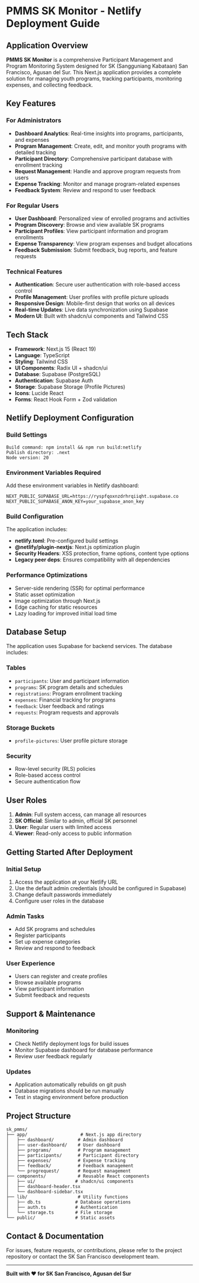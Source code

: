 # PMMS SK Monitor - Netlify Deployment Guide

## Application Overview

**PMMS SK Monitor** is a comprehensive Participant Management and Program Monitoring System designed for SK (Sangguniang Kabataan) San Francisco, Agusan del Sur. This Next.js application provides a complete solution for managing youth programs, tracking participants, monitoring expenses, and collecting feedback.

## Key Features

### For Administrators
- **Dashboard Analytics**: Real-time insights into programs, participants, and expenses
- **Program Management**: Create, edit, and monitor youth programs with detailed tracking
- **Participant Directory**: Comprehensive participant database with enrollment tracking
- **Request Management**: Handle and approve program requests from users
- **Expense Tracking**: Monitor and manage program-related expenses
- **Feedback System**: Review and respond to user feedback

### For Regular Users
- **User Dashboard**: Personalized view of enrolled programs and activities
- **Program Discovery**: Browse and view available SK programs
- **Participant Profiles**: View participant information and program enrollments
- **Expense Transparency**: View program expenses and budget allocations
- **Feedback Submission**: Submit feedback, bug reports, and feature requests

### Technical Features
- **Authentication**: Secure user authentication with role-based access control
- **Profile Management**: User profiles with profile picture uploads
- **Responsive Design**: Mobile-first design that works on all devices
- **Real-time Updates**: Live data synchronization using Supabase
- **Modern UI**: Built with shadcn/ui components and Tailwind CSS

## Tech Stack

- **Framework**: Next.js 15 (React 19)
- **Language**: TypeScript
- **Styling**: Tailwind CSS
- **UI Components**: Radix UI + shadcn/ui
- **Database**: Supabase (PostgreSQL)
- **Authentication**: Supabase Auth
- **Storage**: Supabase Storage (Profile Pictures)
- **Icons**: Lucide React
- **Forms**: React Hook Form + Zod validation

## Netlify Deployment Configuration

### Build Settings

```
Build command: npm install && npm run build:netlify
Publish directory: .next
Node version: 20
```

### Environment Variables Required

Add these environment variables in Netlify dashboard:

```
NEXT_PUBLIC_SUPABASE_URL=https://ryspfqoxnzdrhrqiiqht.supabase.co
NEXT_PUBLIC_SUPABASE_ANON_KEY=your_supabase_anon_key
```

### Build Configuration

The application includes:
- **netlify.toml**: Pre-configured build settings
- **@netlify/plugin-nextjs**: Next.js optimization plugin
- **Security Headers**: XSS protection, frame options, content type options
- **Legacy peer deps**: Ensures compatibility with all dependencies

### Performance Optimizations

- Server-side rendering (SSR) for optimal performance
- Static asset optimization
- Image optimization through Next.js
- Edge caching for static resources
- Lazy loading for improved initial load time

## Database Setup

The application uses Supabase for backend services. The database includes:

### Tables
- `participants`: User and participant information
- `programs`: SK program details and schedules
- `registrations`: Program enrollment tracking
- `expenses`: Financial tracking for programs
- `feedback`: User feedback and ratings
- `requests`: Program requests and approvals

### Storage Buckets
- `profile-pictures`: User profile picture storage

### Security
- Row-level security (RLS) policies
- Role-based access control
- Secure authentication flow

## User Roles

1. **Admin**: Full system access, can manage all resources
2. **SK Official**: Similar to admin, official SK personnel
3. **User**: Regular users with limited access
4. **Viewer**: Read-only access to public information

## Getting Started After Deployment

### Initial Setup
1. Access the application at your Netlify URL
2. Use the default admin credentials (should be configured in Supabase)
3. Change default passwords immediately
4. Configure user roles in the database

### Admin Tasks
- Add SK programs and schedules
- Register participants
- Set up expense categories
- Review and respond to feedback

### User Experience
- Users can register and create profiles
- Browse available programs
- View participant information
- Submit feedback and requests

## Support & Maintenance

### Monitoring
- Check Netlify deployment logs for build issues
- Monitor Supabase dashboard for database performance
- Review user feedback regularly

### Updates
- Application automatically rebuilds on git push
- Database migrations should be run manually
- Test in staging environment before production

## Project Structure

```
sk_pmms/
├── app/                    # Next.js app directory
│   ├── dashboard/         # Admin dashboard
│   ├── user-dashboard/    # User dashboard
│   ├── programs/          # Program management
│   ├── participants/      # Participant directory
│   ├── expenses/          # Expense tracking
│   ├── feedback/          # Feedback management
│   └── progrequest/       # Request management
├── components/            # Reusable React components
│   ├── ui/               # shadcn/ui components
│   ├── dashboard-header.tsx
│   └── dashboard-sidebar.tsx
├── lib/                   # Utility functions
│   ├── db.ts             # Database operations
│   ├── auth.ts           # Authentication
│   └── storage.ts        # File storage
└── public/               # Static assets

```

## Contact & Documentation

For issues, feature requests, or contributions, please refer to the project repository or contact the SK San Francisco development team.

---

**Built with ❤️ for SK San Francisco, Agusan del Sur**
